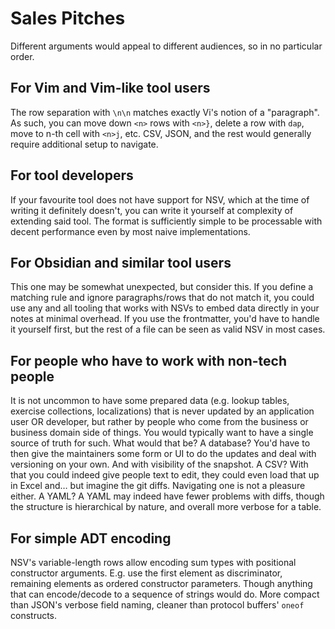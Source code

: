 # Sales Pitches

Different arguments would appeal to different audiences, so in no particular order.

## For Vim and Vim-like tool users

The row separation with `\n\n` matches exactly Vi's notion of a "paragraph".
As such, you can move down `<n>` rows with `<n>}`, delete a row with `dap`, move to n-th cell with `<n>j`, etc.
CSV, JSON, and the rest would generally require additional setup to navigate.

## For tool developers

If your favourite tool does not have support for NSV, which at the time of writing it definitely doesn't, you can write it yourself at complexity of extending said tool.
The format is sufficiently simple to be processable with decent performance even by most naive implementations.

## For Obsidian and similar tool users

This one may be somewhat unexpected, but consider this.
If you define a matching rule and ignore paragraphs/rows that do not match it, you could use any and all tooling that works with NSVs to embed data directly in your notes at minimal overhead.
If you use the frontmatter, you'd have to handle it yourself first, but the rest of a file can be seen as valid NSV in most cases.

## For people who have to work with non-tech people

It is not uncommon to have some prepared data (e.g. lookup tables, exercise collections, localizations) that is never updated by an application user OR developer, but rather by people who come from the business or business domain side of things.
You would typically want to have a single source of truth for such.
What would that be?
A database? You'd have to then give the maintainers some form or UI to do the updates and deal with versioning on your own. And with visibility of the snapshot.
A CSV? With that you could indeed give people text to edit, they could even load that up in Excel and… but imagine the git diffs. Navigating one is not a pleasure either.
A YAML? A YAML may indeed have fewer problems with diffs, though the structure is hierarchical by nature, and overall more verbose for a table.

## For simple ADT encoding

NSV's variable-length rows allow encoding sum types with positional constructor arguments.
E.g. use the first element as discriminator, remaining elements as ordered constructor parameters.
Though anything that can encode/decode to a sequence of strings would do.
More compact than JSON's verbose field naming, cleaner than protocol buffers' `oneof` constructs.
